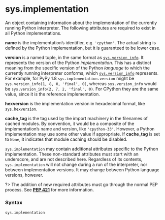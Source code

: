 # sys.implementation

An object containing information about the implementation of the currently running Python interpreter. The following attributes are required to exist in all Python implementations.

**name** is the implementation’s identifier, e.g. `'cpython'`. The actual string is defined by the Python implementation, but it is guaranteed to be lower case.

**version** is a named tuple, in the same format as [`sys.version_info`](/modules/sys/version_info.md). It represents the version of the Python *implementation*. This has a distinct meaning from the specific version of the Python *language* to which the currently running interpreter conforms, which [`sys.version_info`](/modules/sys/version_info.md) represents. For example, for PyPy 1.8 `sys.implementation.version` might be `sys.version_info(1, 8, 0, 'final', 0)`, whereas `sys.version_info` would be `sys.version_info(2, 7, 2, 'final', 0)`. For CPython they are the same value, since it is the reference implementation.

**hexversion** is the implementation version in hexadecimal format, like [`sys.hexversion`](/modules/sys/hexversion.md).

**cache_tag** is the tag used by the import machinery in the filenames of cached modules. By convention, it would be a composite of the implementation’s name and version, like `'cpython-33'`. However, a Python implementation may use some other value if appropriate. If **cache_tag** is set to `None`, it indicates that module caching should be disabled.

`sys.implementation` may contain additional attributes specific to the Python implementation. These non-standard attributes must start with an underscore, and are not described here. Regardless of its contents, `sys.implementation` will not change during a run of the interpreter, nor between implementation versions. It may change between Python language versions, however.

?> The addition of new required attributes must go through the normal PEP process. See [**PEP 421**](https://peps.python.org/pep-0421/) for more information.

### Syntax

```python
sys.implementation
```